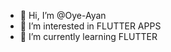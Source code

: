 - 👋 Hi, I’m @Oye-Ayan
- 👀 I’m interested in FLUTTER APPS
- 🌱 I’m currently learning FLUTTER


<!---
Oye-Ayan/Oye-Ayan is a ✨ special ✨ repository because its `README.md` (this file) appears on your GitHub profile.
You can click the Preview link to take a look at your changes.
--->
